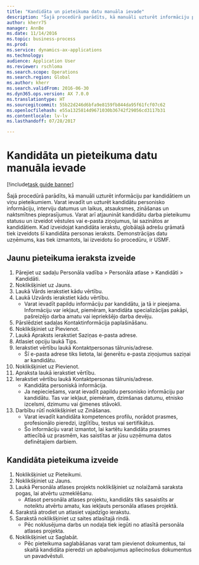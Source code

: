 ```yaml
--- 
title: "Kandidāta un pieteikuma datu manuāla ievade"
description: "Šajā procedūrā parādīts, kā manuāli uzturēt informāciju par kandidātiem un viņu pieteikumiem."
author: kherr75
manager: AnnBe
ms.date: 11/14/2016
ms.topic: business-process
ms.prod: 
ms.service: dynamics-ax-applications
ms.technology: 
audience: Application User
ms.reviewer: rschloma
ms.search.scope: Operations
ms.search.region: Global
ms.author: kherr
ms.search.validFrom: 2016-06-30
ms.dyn365.ops.version: AX 7.0.0
ms.translationtype: HT
ms.sourcegitcommit: 55b22d246d6bfa9e8159fb844da95f61fcf07c62
ms.openlocfilehash: e55a1325814d9671030b36742f29056cd3117b31
ms.contentlocale: lv-lv
ms.lasthandoff: 07/28/2017

---
```

# <a name="enter-applicant-and-application-data-manually"></a>Kandidāta un pieteikuma datu manuāla ievade

[!include[task guide banner](../../includes/task-guide-banner.md)]

Šajā procedūrā parādīts, kā manuāli uzturēt informāciju par kandidātiem un viņu pieteikumiem.   Varat ievadīt un uzturēt kandidātu personisko informāciju, interviju datumus un laikus, atsauksmes, zināšanas un naktsmītnes pieprasījumus. Varat arī atjaunināt kandidātu darba pieteikumu statusu un izveidot vēstules vai e-pasta ziņojumus, lai sazinātos ar kandidātiem. Kad izveidojat kandidāta ierakstu, globālajā adrešu grāmatā tiek izveidots šī kandidāta personas ieraksts.       Demonstrācijas datu uzņēmums, kas tiek izmantots, lai izveidotu šo procedūru, ir USMF.


## <a name="create-a-new-applicant-record"></a>Jaunu pieteikuma ieraksta izveide
1. Pārejiet uz sadaļu Personāla vadība > Personāla atlase > Kandidāti > Kandidāti.
2. Noklikšķiniet uz Jauns.
3. Laukā Vārds ierakstiet kādu vērtību.
4. Laukā Uzvārds ierakstiet kādu vērtību.
    * Varat ievadīt papildu informāciju par kandidātu, ja tā ir pieejama. Informāciju var iekļaut, piemēram, kandidāta specializācijas pakāpi, pašreizējo darba amatu vai iepriekšējo darba devēju.  
5. Pārslēdziet sadaļas Kontaktinformācija paplašināšanu.
6. Noklikšķiniet uz Pievienot.
7. Laukā Apraksts ierakstiet Saziņas e-pasta adrese.
8. Atlasiet opciju laukā Tips.
9. Ierakstiet vērtību laukā Kontaktpersonas tālrunis/adrese.
    * Šī e-pasta adrese tiks lietota, lai ģenerētu e-pasta ziņojumus saziņai ar kandidātu.  
10. Noklikšķiniet uz Pievienot.
11. Apraksta laukā ierakstiet vērtību.
12. Ierakstiet vērtību laukā Kontaktpersonas tālrunis/adrese.
    * Kandidāta personiskā informācija.  
    * Ja nepieciešams, varat ievadīt papildu personisko informāciju par kandidātu. Tas var iekļaut, piemēram, dzimšanas datumu, etnisko izcelsmi, dzimumu vai ģimenes stāvokli.  
13. Darbību rūtī noklikšķiniet uz Zināšanas.
    * Varat ievadīt kandidāta kompetences profilu, norādot prasmes, profesionālo pieredzi, izglītību, testus vai sertifikātus.  
    * Šo informāciju varat izmantot, lai kartētu kandidāta prasmes attiecībā uz prasmēm, kas saistītas ar jūsu uzņēmuma datos definētajiem darbiem.   

## <a name="create-an-application-for-the-applicant"></a>Kandidāta pieteikuma izveide
1. Noklikšķiniet uz Pieteikumi.
2. Noklikšķiniet uz Jauns.
3. Laukā Personāla atlases projekts noklikšķiniet uz nolaižamā saraksta pogas, lai atvērtu uzmeklēšanu.
    * Atlasot personāla atlases projektu, kandidāts tiks sasaistīts ar noteiktu atvērtu amatu, kas iekļauts personāla atlases projektā.  
4. Sarakstā atrodiet un atlasiet vajadzīgo ierakstu.
5. Sarakstā noklikšķiniet uz saites atlasītajā rindā.
    * Pēc noklusējuma darbs un nodaļa tiek iegūti no atlasītā personāla atlases projekta.  
6. Noklikšķiniet uz Saglabāt.
    * Pēc pieteikuma saglabāšanas varat tam pievienot dokumentus, tai skaitā kandidāta pieredzi un apbalvojumus apliecinošus dokumentus un pavadvēstuli.  


